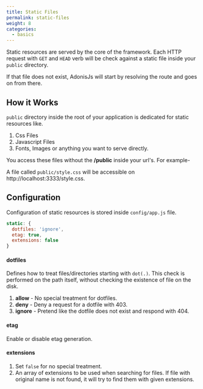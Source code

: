 ```yaml
---
title: Static Files
permalink: static-files
weight: 8
categories:
  - basics
---
```


Static resources are served by the core of the framework. Each HTTP request with `GET` and `HEAD` verb will be check against a static file inside your `public` directory.

If that file does not exist, AdonisJs will start by resolving the route and goes on from there.

## How it Works

`public` directory inside the root of your application is dedicated for static resources like.

1. Css Files
2. Javascript Files
3. Fonts, Images or anything you want to serve directly.

You access these files without the **/public** inside your url's. For example-

A file called `public/style.css` will be accessible on http://localhost:3333/style.css.

## Configuration

Configuration of static resources is stored inside `config/app.js` file.

```javascript
static: {
  dotfiles: 'ignore',
  etag: true,
  extensions: false
}
```

#### dotfiles

Defines how to treat files/directories starting with `dot(.)`. This check is performed on the path itself, without checking the existence of file on the disk.

1. **allow** - No special treatment for dotfiles.
2. **deny** - Deny a request for a dotfile with 403.
3. **ignore** - Pretend like the dotfile does not exist and respond with 404.

#### etag

Enable or disable etag generation.

#### extensions

1. Set `false` for no special treatment.
2. An array of extensions to be used when searching for files. If file with original name is not found, it will try to find them with given extensions.

